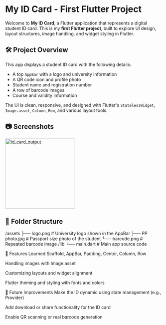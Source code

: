# My ID Card - First Flutter Project

Welcome to **My ID Card**, a Flutter application that represents a digital student ID card. This is my **first Flutter project**, built to explore UI design, layout structures, image handling, and widget styling in Flutter.

## 🛠️ Project Overview

This app displays a student ID card with the following details:
- A top `AppBar` with a logo and university information
- A QR code icon and profile photo
- Student name and registration number
- A row of barcode images
- Course and validity information

The UI is clean, responsive, and designed with Flutter's `StatelessWidget`, `Image.asset`, `Column`, `Row`, and various layout tools.

## 📷 Screenshots

<img width="224" alt="id_card_output" src="https://github.com/user-attachments/assets/8c84c0a6-7fe0-4464-973d-e216d23a0244" />


## 📁 Folder Structure
/assets
├── logo.png # University logo shown in the AppBar
├── PP photo.jpg # Passport size photo of the student
└── barcode.png # Repeated barcode image
/lib
└── main.dart # Main app source code

📌 Features Learned
Scaffold, AppBar, Padding, Center, Column, Row

Handling images with Image.asset

Customizing layouts and widget alignment

Flutter theming and styling with fonts and colors

📖 Future Improvements
Make the ID dynamic using state management (e.g., Provider)

Add download or share functionality for the ID card

Enable QR scanning or real barcode generation




